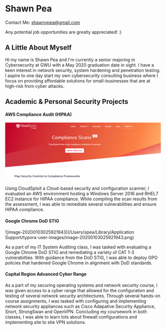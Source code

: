 # Shawn Pea

Contact Me: shawnvpea@gmail.com

Any potential job opportunities are greatly appreciated! :)

## A Little About Myself

Hi my name is Shawn Pea and I'm currently a senior majoring in Cybersecurity at GWU with a May 2020 graduation date in sight. I have a keen interest in network security, system hardening and penetration testing. I aspire to one day start my own cybersecurity consulting business where I focus on providing affordable solutions for small-businesses that are at high-risk from cyber attacks. 

## Academic & Personal Security Projects

#### AWS Compliance Audit (HIPAA)

![image-20200103024823840](/image-20200103024823840.png)

Using CloudSploit a Cloud-based security and configuration scanner, I evaluated an AWS environment hosting a Windows Server 2016 and RHEL7 EC2 instance for HIPAA compliance. While compiling the scan results from the assessment, I was able to remediate several vulnerabilities and ensure HIPAA compliance. 

#### Google Chrome DoD STIG

![image-20200103025921943](/Users/spea/Library/Application Support/typora-user-images/image-20200103025921943.png)

As a part of my IT System Auditing class, I was tasked with evaluating a Google Chrome DoD STIG and remediating a variety of CAT 1-3 vulnerabilties. With guidance from the DoD STIG, I was able to deploy GPO policies that hardened Google Chrome in alignment with DoD standards. 

#### Capital Region Advanced Cyber Range

As a part of my securing operating systems and network security course, I was given access to a cyber range that allowed for the configuration and testing of several network security architectures. Through several hands-on course assignments, I was tasked with configuring and implementing network security appliances such as Cisco Adapative Security Appliance, Snort, StrongSwan and OpenVPN. Concluding my coursework in both classes, I was able to learn lots about firewall configurations and implementing site to stie VPN solutions.  

